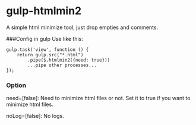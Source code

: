 # gulp-htmlmin2

A simple html minimize tool, just drop empties and comments.

###Config in gulp
Use like this:

	gulp.task('view', function () {
    	return gulp.src("*.html")
	        .pipe($.htmlmin2({need: true}))
	        ...pipe other processes...
	});

### Option
need=[false]: Need to minimize html files or not. Set it to true if you want to minimize html files.

noLog=[false]: No logs.
